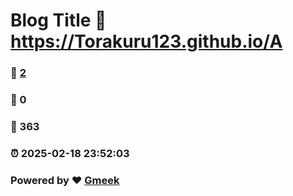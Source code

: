 # Blog Title :link: https://Torakuru123.github.io/A 
### :page_facing_up: [2](https://Torakuru123.github.io/A/tag.html) 
### :speech_balloon: 0 
### :hibiscus: 363 
### :alarm_clock: 2025-02-18 23:52:03 
### Powered by :heart: [Gmeek](https://github.com/Meekdai/Gmeek)
